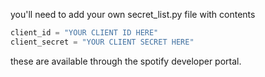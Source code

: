 you'll need to add your own secret_list.py file with contents

```py
client_id = "YOUR CLIENT ID HERE"
client_secret = "YOUR CLIENT SECRET HERE"
```

these are available through the spotify developer portal.